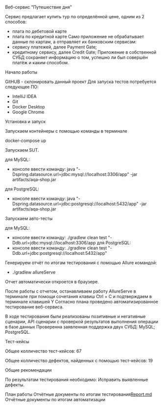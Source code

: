  Веб-сервис "Путешествие дня"

Сервис предлагает купить тур по определённой цене, одним из 2 способов:

 - плата по дебетовой карте
 - плата по кредитной карте Само приложение не обрабатывает данные по картам, а отправляет их банковским сервисам:
 - сервису платежей, далее Payment Gate;
 - кредитному сервису, далее Credit Gate;
Приложение в собственной СУБД сохраняет информацию о том, успешно ли был совершён платёж и каким способом.

 Начало работы

GitHUB - склонировать данный проект Для запуска тестов потребуется следующее ПО:

 - IntelliJ IDEA
 - Git
 - Docker Desktop
 - Google Chrome

 Установка и запуск

Запускаем контейнеры с помощью команды в терминале

docker-compose up

Запускаем SUT.

для MySQL:
 - консоле ввести команду: java "-Dspring.datasource.url=jdbc:mysql://localhost:3306/app" -jar artifacts/aqa-shop.jar

для PostgreSQL:
 - консоле ввести команду: java "-Dspring.datasource.url=jdbc:postgresql://localhost:5432/app" -jar artifacts/aqa-shop.jar

Запускаем авто-тесты

для MySQL:
 - консоле ввести команду: ./gradlew clean test "-Ddb.url=jdbc:mysql://localhost:3306/app
для PostgreSQL:
 - консоле ввести команду: ./gradlew clean test "-Ddb.url=jdbc:postgresql://localhost:5432/app"

Генерируем отчёт по итогам тестирования с помощью Allure командой:

 - ./gradlew allureServe

Отчет автоматически откроется в браузере.

После работы с отчетом, останавливаем работу АllureServe в терминале при помощи сочетания клавиш Ctrl + C и подтверждаем в терминале клавишей Y
Согласно плана проведено автоматизированное тестирование веб-сервиса.

В ходе тестирования были реализованы позитивные и негативные сценарии, API сценарии с проверкой результатов выполнения операции в базе данных
Проверенна заявленная поддержка двух СУБД:
 MySQL;
 PostgreSQL.

Тест-кейсы

Общее колличество тест-кейсов:
 67

Общее колличество дефектов, найденных с помощью тест-кейсов:
 19

Общие рекомендации

По результатам тестирования необходимо:
 Исправить выявленные дефекты.

 План работы
 Отчётные документы по итогам тестирования[Report.md](url)
 Отчётные документы по итогам автоматизации
